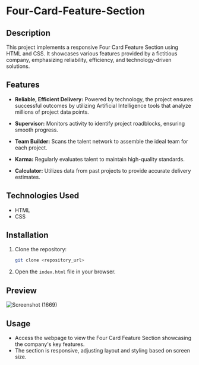 # Four-Card-Feature-Section

## Description

This project implements a responsive Four Card Feature Section using HTML and CSS. It showcases various features provided by a fictitious company, emphasizing reliability, efficiency, and technology-driven solutions.

## Features

- **Reliable, Efficient Delivery:** Powered by technology, the project ensures successful outcomes by utilizing Artificial Intelligence tools that analyze millions of project data points.

- **Supervisor:** Monitors activity to identify project roadblocks, ensuring smooth progress.

- **Team Builder:** Scans the talent network to assemble the ideal team for each project.

- **Karma:** Regularly evaluates talent to maintain high-quality standards.

- **Calculator:** Utilizes data from past projects to provide accurate delivery estimates.

## Technologies Used

- HTML
- CSS

## Installation

1. Clone the repository:

   ```bash
   git clone <repository_url>
   ```

2. Open the `index.html` file in your browser.

## Preview
![Screenshot (1669)](https://github.com/Swati7819/Four-Card-Feature-Section/assets/132447787/103e83ba-0010-4e48-ba87-b382d1c4139d)


## Usage

- Access the webpage to view the Four Card Feature Section showcasing the company's key features.
- The section is responsive, adjusting layout and styling based on screen size.


